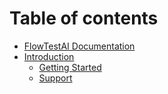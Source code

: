 # Table of contents

* [FlowTestAI Documentation](README.md)
* [Introduction](installation/README.md)
  * [Getting Started](installation/getting-started.md)
  * [Support](installation/support.md)
